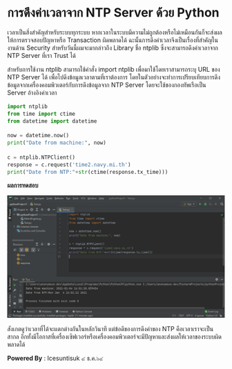 # การดึงค่าเวลาจาก NTP Server ด้วย Python

เวลาเป็นสิ่งสำคัญสำหรับระบบทุกระบบ หากเวลาในระบบมีความไม่ถูกต้องหรือไม่เหมือนกันก็จะส่งผลให้การตรวจสอบปัญหาหรือ Transaction ผิดพลาดได้ ฉะนั้นการดึงค่าเวลาจึงเป็นเรื่องที่สำคัญในงานด้าน Security สำหรับวันนี้ผมจะมากล่าวถึง Library ชื่อ ntplib ซึ่งจะสามารถดึงค่าเวลาจาก NTP Server ที่เรา Trust ได้ 

สำหรับการใช้งาน ntplib สามารถใช้คำสั่ง import ntplib เพื่อมาใช้โดยเราสามารถระบุ URL ของ NTP Server ได้ เพื่อไปดึงข้อมูลเวลาตามที่เราต้องการ โดยในตัวอย่างจะทำการเปรียบเทียบการดึงข้อมูลจากเครื่องคอมพิวเตอร์กับการดึงข้อมูลจาก NTP Server โดยจะใช้ของกองทัพเรือเป็น Server อ้างอิงค่าเวลา

``` python
import ntplib
from time import ctime
from datetime import datetime

now = datetime.now()
print("Date from machine:", now)

c = ntplib.NTPClient()
response = c.request('time2.navy.mi.th')
print("Date from NTP:"+str(ctime(response.tx_time)))
```
**ผลการทดสอบ**

![](/KB/img/ntp.png)

สังเกตดูว่าเวลาที่ได้จะแตกต่างกันในหลักวินาที แต่ข้อดึของการดึงค่าของ NTP คือเวลาเราจะเป็นสากล อีกทั้งมีโอกาสที่เครื่องเซิฟเวอร์หรือเครื่องคอมพิวเตอร์จะมีปัญหาและส่งผลให้เวลาของระบบผิดพลาดได้

**Powered By** : 
Icesuntisuk 
๔ ธ.ค.๖๔